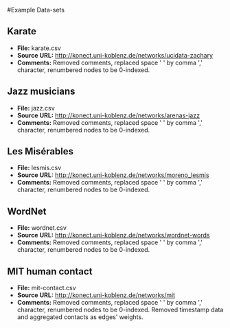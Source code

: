 #Example Data-sets

## Karate
- **File:** karate.csv
- **Source URL:** http://konect.uni-koblenz.de/networks/ucidata-zachary
- **Comments:** Removed comments, replaced space ' ' by comma ',' character, renumbered nodes to be 0-indexed.

## Jazz musicians

- **File:** jazz.csv
- **Source URL:** http://konect.uni-koblenz.de/networks/arenas-jazz
- **Comments:** Removed comments, replaced space ' ' by comma ',' character, renumbered nodes to be 0-indexed.

## Les Misérables

- **File:** lesmis.csv
- **Source URL:** http://konect.uni-koblenz.de/networks/moreno_lesmis
- **Comments:** Removed comments, replaced space ' ' by comma ',' character, renumbered nodes to be 0-indexed.

## WordNet

- **File:** wordnet.csv
- **Source URL:** http://konect.uni-koblenz.de/networks/wordnet-words
- **Comments:** Removed comments, replaced space ' ' by comma ',' character, renumbered nodes to be 0-indexed.

## MIT human contact

- **File:** mit-contact.csv
- **Source URL:** http://konect.uni-koblenz.de/networks/mit
- **Comments:** Removed comments, replaced space ' ' by comma ',' character, renumbered nodes to be 0-indexed. Removed timestamp data and aggregated contacts as edges' weights.